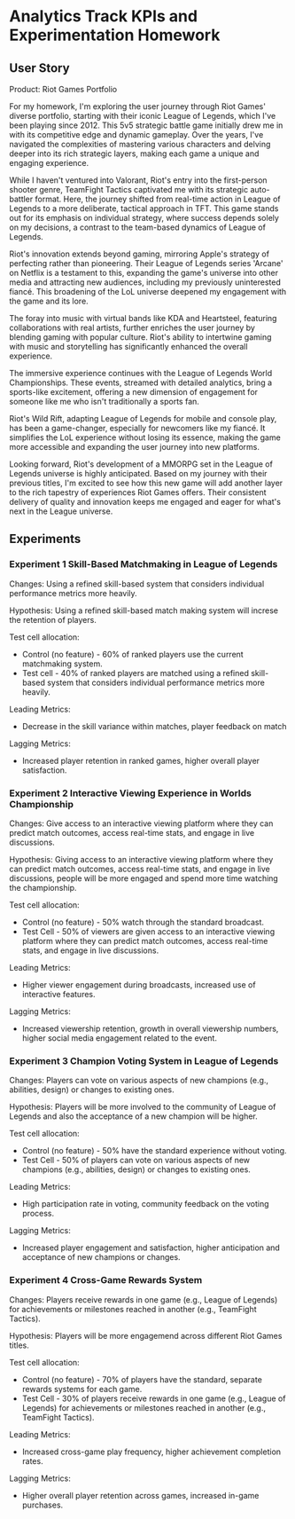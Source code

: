# Analytics Track KPIs and Experimentation Homework

## User Story

Product: Riot Games Portfolio

For my homework, I'm exploring the user journey through Riot Games' diverse portfolio, starting with their iconic League of Legends, which I've been playing since 2012. This 5v5 strategic battle game initially drew me in with its competitive edge and dynamic gameplay. Over the years, I've navigated the complexities of mastering various characters and delving deeper into its rich strategic layers, making each game a unique and engaging experience.

While I haven't ventured into Valorant, Riot's entry into the first-person shooter genre, TeamFight Tactics captivated me with its strategic auto-battler format. Here, the journey shifted from real-time action in League of Legends to a more deliberate, tactical approach in TFT. This game stands out for its emphasis on individual strategy, where success depends solely on my decisions, a contrast to the team-based dynamics of League of Legends.

Riot's innovation extends beyond gaming, mirroring Apple's strategy of perfecting rather than pioneering. Their League of Legends series 'Arcane' on Netflix is a testament to this, expanding the game's universe into other media and attracting new audiences, including my previously uninterested fiancé. This broadening of the LoL universe deepened my engagement with the game and its lore.

The foray into music with virtual bands like KDA and Heartsteel, featuring collaborations with real artists, further enriches the user journey by blending gaming with popular culture. Riot's ability to intertwine gaming with music and storytelling has significantly enhanced the overall experience.

The immersive experience continues with the League of Legends World Championships. These events, streamed with detailed analytics, bring a sports-like excitement, offering a new dimension of engagement for someone like me who isn't traditionally a sports fan.

Riot's Wild Rift, adapting League of Legends for mobile and console play, has been a game-changer, especially for newcomers like my fiancé. It simplifies the LoL experience without losing its essence, making the game more accessible and expanding the user journey into new platforms.

Looking forward, Riot's development of a MMORPG set in the League of Legends universe is highly anticipated. Based on my journey with their previous titles, I'm excited to see how this new game will add another layer to the rich tapestry of experiences Riot Games offers. Their consistent delivery of quality and innovation keeps me engaged and eager for what's next in the League universe.

## Experiments

### Experiment 1 Skill-Based Matchmaking in League of Legends

Changes: Using a refined skill-based system that considers individual performance metrics more heavily.

Hypothesis: Using a refined skill-based match making system will increse the retention of players.

Test cell allocation:

- Control (no feature) - 60% of ranked players use the current matchmaking system.
- Test cell - 40% of ranked players are matched using a refined skill-based system that considers individual performance metrics more heavily.

Leading Metrics:

- Decrease in the skill variance within matches, player feedback on match

Lagging Metrics:

-  Increased player retention in ranked games, higher overall player satisfaction.

### Experiment 2 Interactive Viewing Experience in Worlds Championship

Changes: Give access to an interactive viewing platform where they can predict match outcomes, access real-time stats, and engage in live discussions.

Hypothesis: Giving access to an interactive viewing platform where they can predict match outcomes, access real-time stats, and engage in live discussions, people will be more engaged and spend more time watching the championship.

Test cell allocation:

- Control (no feature) - 50% watch through the standard broadcast.
- Test Cell - 50% of viewers are given access to an interactive viewing platform where they can predict match outcomes, access real-time stats, and engage in live discussions.

Leading Metrics:

- Higher viewer engagement during broadcasts, increased use of interactive features.

Lagging Metrics:

- Increased viewership retention, growth in overall viewership numbers, higher social media engagement related to the event.

### Experiment 3 Champion Voting System in League of Legends

Changes: Players can vote on various aspects of new champions (e.g., abilities, design) or changes to existing ones.

Hypothesis: Players will be more involved to the community of League of Legends and also the acceptance of a new champion will be higher.

Test cell allocation:

- Control (no feature) - 50% have the standard experience without voting.
- Test Cell - 50% of players can vote on various aspects of new champions (e.g., abilities, design) or changes to existing ones.

Leading Metrics:

- High participation rate in voting, community feedback on the voting process.

Lagging Metrics:

- Increased player engagement and satisfaction, higher anticipation and acceptance of new champions or changes.

### Experiment 4 Cross-Game Rewards System

Changes: Players receive rewards in one game (e.g., League of Legends) for achievements or milestones reached in another (e.g., TeamFight Tactics).

Hypothesis: Players will be more engagemend across different Riot Games titles.

Test cell allocation:

- Control (no feature) - 70% of players have the standard, separate rewards systems for each game.
- Test Cell - 30% of players receive rewards in one game (e.g., League of Legends) for achievements or milestones reached in another (e.g., TeamFight Tactics).

Leading Metrics:

- Increased cross-game play frequency, higher achievement completion rates.

Lagging Metrics:

- Higher overall player retention across games, increased in-game purchases.
